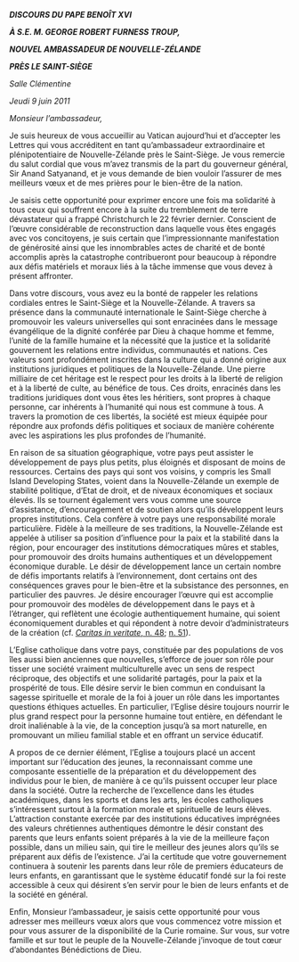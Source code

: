 ***DISCOURS DU PAPE BENOÎT XVI***

***À S.E. M. GEORGE ROBERT FURNESS TROUP,***

***NOUVEL AMBASSADEUR DE NOUVELLE-ZÉLANDE***

***PRÈS LE SAINT-SIÈGE***

*Salle Clémentine*

*Jeudi 9 juin 2011*

*Monsieur l’ambassadeur,*

Je suis heureux de vous accueillir au Vatican aujourd’hui et d’accepter les Lettres qui vous accréditent en tant qu’ambassadeur extraordinaire et plénipotentiaire de Nouvelle-Zélande près le Saint-Siège. Je vous remercie du salut cordial que vous m’avez transmis de la part du gouverneur général, Sir Anand Satyanand, et je vous demande de bien vouloir l’assurer de mes meilleurs vœux et de mes prières pour le bien-être de la nation.

Je saisis cette opportunité pour exprimer encore une fois ma solidarité à tous ceux qui souffrent encore à la suite du tremblement de terre dévastateur qui a frappé Christchurch le 22 février dernier. Conscient de l’œuvre considérable de reconstruction dans laquelle vous êtes engagés avec vos concitoyens, je suis certain que l’impressionnante manifestation de générosité ainsi que les innombrables actes de charité et de bonté accomplis après la catastrophe contribueront pour beaucoup à répondre aux défis matériels et moraux liés à la tâche immense que vous devez à présent affronter.

Dans votre discours, vous avez eu la bonté de rappeler les relations cordiales entres le Saint-Siège et la Nouvelle-Zélande. A travers sa présence dans la communauté internationale le Saint-Siège cherche à promouvoir les valeurs universelles qui sont enracinées dans le message évangélique de la dignité conférée par Dieu à chaque homme et femme, l’unité de la famille humaine et la nécessité que la justice et la solidarité gouvernent les relations entre individus, communautés et nations. Ces valeurs sont profondément inscrites dans la culture qui a donné origine aux institutions juridiques et politiques de la Nouvelle-Zélande. Une pierre milliaire de cet héritage est le respect pour les droits à la liberté de religion et à la liberté de culte, au bénéfice de tous. Ces droits, enracinés dans les traditions juridiques dont vous êtes les héritiers, sont propres à chaque personne, car inhérents à l’humanité qui nous est commune à tous. A travers la promotion de ces libertés, la société est mieux équipée pour répondre aux profonds défis politiques et sociaux de manière cohérente avec les aspirations les plus profondes de l’humanité.

En raison de sa situation géographique, votre pays peut assister le développement de pays plus petits, plus éloignés et disposant de moins de ressources. Certains des pays qui sont vos voisins, y compris les Small Island Developing States, voient dans la Nouvelle-Zélande un exemple de stabilité politique, d’Etat de droit, et de niveaux économiques et sociaux élevés. Ils se tournent également vers vous comme une source d’assistance, d’encouragement et de soutien alors qu’ils développent leurs propres institutions. Cela confère à votre pays une responsabilité morale particulière. Fidèle à la meilleure de ses traditions, la Nouvelle-Zélande est appelée à utiliser sa position d’influence pour la paix et la stabilité dans la région, pour encourager des institutions démocratiques mûres et stables, pour promouvoir des droits humains authentiques et un développement économique durable. Le désir de développement lance un certain nombre de défis importants relatifs à l’environnement, dont certains ont des conséquences graves pour le bien-être et la subsistance des personnes, en particulier des pauvres. Je désire encourager l’œuvre qui est accomplie pour promouvoir des modèles de développement dans le pays et à l’étranger, qui reflètent une écologie authentiquement humaine, qui soient économiquement durables et qui répondent à notre devoir d’administrateurs de la création (cf. [*Caritas in veritate*, n. 48](/content/benedict-xvi/fr/encyclicals/documents/hf_ben-xvi_enc_20090629_caritas-in-veritate.html#48.); [n. 51](/content/benedict-xvi/fr/encyclicals/documents/hf_ben-xvi_enc_20090629_caritas-in-veritate.html#51.)).

L’Eglise catholique dans votre pays, constituée par des populations de vos îles aussi bien anciennes que nouvelles, s’efforce de jouer son rôle pour tisser une société vraiment multiculturelle avec un sens de respect réciproque, des objectifs et une solidarité partagés, pour la paix et la prospérité de tous. Elle désire servir le bien commun en conduisant la sagesse spirituelle et morale de la foi à jouer un rôle dans les importantes questions éthiques actuelles. En particulier, l’Eglise désire toujours nourrir le plus grand respect pour la personne humaine tout entière, en défendant le droit inaliénable à la vie, de la conception jusqu’à sa mort naturelle, en promouvant un milieu familial stable et en offrant un service éducatif.

A propos de ce dernier élément, l’Eglise a toujours placé un accent important sur l’éducation des jeunes, la reconnaissant comme une composante essentielle de la préparation et du développement des individus pour le bien, de manière à ce qu’ils puissent occuper leur place dans la société. Outre la recherche de l’excellence dans les études académiques, dans les sports et dans les arts, les écoles catholiques s’intéressent surtout à la formation morale et spirituelle de leurs élèves. L’attraction constante exercée par des institutions éducatives imprégnées des valeurs chrétiennes authentiques démontre le désir constant des parents que leurs enfants soient préparés à la vie de la meilleure façon possible, dans un milieu sain, qui tire le meilleur des jeunes alors qu’ils se préparent aux défis de l’existence. J’ai la certitude que votre gouvernement continuera à soutenir les parents dans leur rôle de premiers éducateurs de leurs enfants, en garantissant que le système éducatif fondé sur la foi reste accessible à ceux qui désirent s’en servir pour le bien de leurs enfants et de la société en général.

Enfin, Monsieur l’ambassadeur, je saisis cette opportunité pour vous adresser mes meilleurs vœux alors que vous commencez votre mission et pour vous assurer de la disponibilité de la Curie romaine. Sur vous, sur votre famille et sur tout le peuple de la Nouvelle-Zélande j’invoque de tout cœur d’abondantes Bénédictions de Dieu.